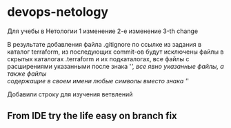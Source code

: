 # devops-netology
Для учебы в Нетологии
1 изменение
2-е изменение
3-th change

В результате добавления файла .gitignore по ссылке из задания в каталог
terraform, из последующих commit-ов будут исключены файлы в скрытых 
каталогах .terraform и их подкаталогах, все файлы с расширениями
указанными после знака '*', все явно указанные файлы, а также файлы  
содержащие в своем имени любые символы вместо знака '*'

Добавили строку для изучения ветвлений

## From IDE try the life easy on branch fix
